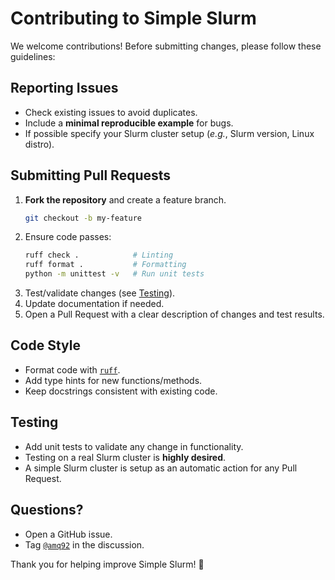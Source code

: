 # Contributing to Simple Slurm

We welcome contributions! Before submitting changes, please follow these guidelines:

## Reporting Issues
- Check existing issues to avoid duplicates.
- Include a **minimal reproducible example** for bugs.
- If possible specify your Slurm cluster setup (*e.g.*, Slurm version, Linux distro).

## Submitting Pull Requests
1. **Fork the repository** and create a feature branch.
   ```bash
   git checkout -b my-feature
   ```
3. Ensure code passes:
   ```bash
   ruff check .            # Linting
   ruff format .           # Formatting
   python -m unittest -v   # Run unit tests
   ```
4. Test/validate changes (see [Testing](#testing)).
5. Update documentation if needed.
6. Open a Pull Request with a clear description of changes and test results.

## Code Style
- Format code with [`ruff`](https://docs.astral.sh/ruff/).
- Add type hints for new functions/methods.
- Keep docstrings consistent with existing code.

## Testing
- Add unit tests to validate any change in functionality.
- Testing on a real Slurm cluster is **highly desired**.
- A simple Slurm cluster is setup as an automatic action for any Pull Request.

## Questions?
- Open a GitHub issue.
- Tag [`@amq92`](https://github.com/amq92) in the discussion.

Thank you for helping improve Simple Slurm! 🚀
